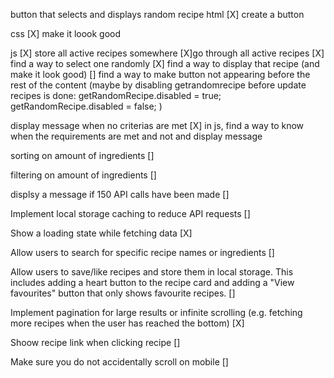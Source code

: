 button that selects and displays random recipe
html
[X] create a button

css
[X] make it loook good

js
[X] store all active recipes somewhere
[X]go through all active recipes
[X] find a way to select one randomly
[X] find a way to display that recipe (and make it look good)
[] find a way to make button not appearing before the rest of the content (maybe by disabling getrandomrecipe before update recipes is done: getRandomRecipe.disabled = true;
getRandomRecipe.disabled = false;
)

display message when no criterias are met
[X] in js, find a way to know when the requirements are met and not and display message

sorting on amount of ingredients
[]

filtering on amount of ingredients []

displsy a message if 150 API calls have been made []

Implement local storage caching to reduce API requests []

Show a loading state while fetching data [X]

Allow users to search for specific recipe names or ingredients []

Allow users to save/like recipes and store them in local storage. This includes adding a heart button to the recipe card and adding a "View favourites" button that only shows favourite recipes. []

Implement pagination for large results or infinite scrolling (e.g. fetching more recipes when the user has reached the bottom) [X]

Shoow recipe link when clicking recipe []

Make sure you do not accidentally scroll on mobile []
